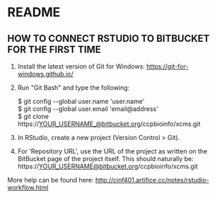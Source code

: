 # README #

## HOW TO CONNECT RSTUDIO TO BITBUCKET FOR THE FIRST TIME ##
1. Install the latest version of Git for Windows: https://git-for-windows.github.io/

2. Run "Git Bash" and type the following:

	$ git config --global user.name 'user.name'  
	$ git config --global user.email 'email@address'  
	$ git clone https://YOUR_USERNAME_@bitbucket.org/ccpbioinfo/xcms.git  

3. In RStudio, create a new project (Version Control > Git).

4. For 'Repository URL', use the URL of the project as written on the BitBucket page of the project itself. This should naturally be: https://YOUR_USERNAME@bitbucket.org/ccpbioinfo/xcms.git

More help can be found here: http://cinf401.artifice.cc/notes/rstudio-workflow.html